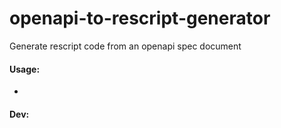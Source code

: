 # openapi-to-rescript-generator

Generate rescript code from an openapi spec document

#### Usage:

-

#### Dev:
